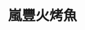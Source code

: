 ---
title: "嵐豐火烤魚"
description: "嵐豐火烤魚"
layout: shop
keywords:
  - 美食競賽
  - 台灣美食
  - 美食精選
datePublished: "2025-06-30"
dateModified: "2025-07-02"
city: "台中市"
district: "西屯區"
address: "台中市西屯區逢甲路20巷8號"
phone: ""
geo: "24.179350592324464, 120.64580755155393"
google_map: "https://maps.app.goo.gl/i1cEpW2D1nyG3uf57"
footinder: ""
official: ""
award:
  - name: "夜市王"
    year: "2024"
    entries:
      - nightMarket: "逢甲夜市"
        food_type: "蚵仔煎"
        rank: "第六名"

---
